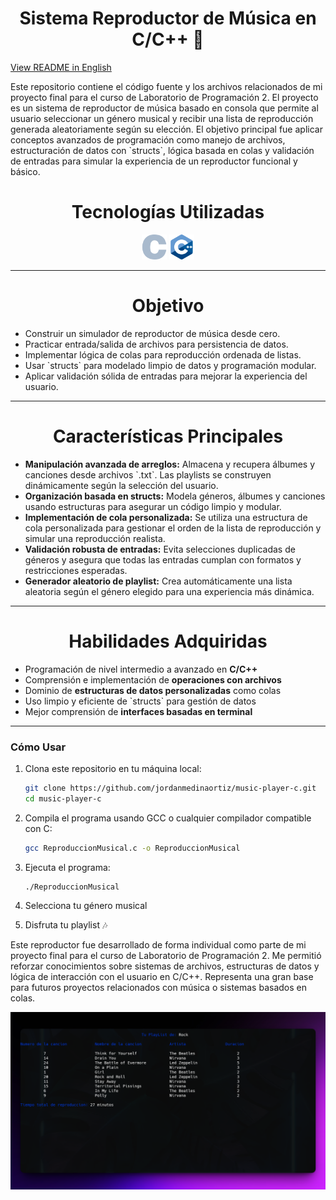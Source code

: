 <h1 align="center">Sistema Reproductor de Música en C/C++ 🎵</h1>

<p align="left">
  <a href="README.md" target="_blank">
    View README in English
  </a>
</p>

<p>Este repositorio contiene el código fuente y los archivos relacionados de mi proyecto final para el curso de Laboratorio de Programación 2. El proyecto es un sistema de reproductor de música basado en consola que permite al usuario seleccionar un género musical y recibir una lista de reproducción generada aleatoriamente según su elección. El objetivo principal fue aplicar conceptos avanzados de programación como manejo de archivos, estructuración de datos con `structs`, lógica basada en colas y validación de entradas para simular la experiencia de un reproductor funcional y básico.</p>

<h1 align="center">Tecnologías Utilizadas</h1>
<div align="center">
  <img src="https://github.com/devicons/devicon/blob/master/icons/c/c-original.svg" alt="C" title="C" width="40px">
  <img src="https://github.com/devicons/devicon/blob/master/icons/cplusplus/cplusplus-original.svg" alt="C++" title="C++" width="40px">
</div>
<hr>

<h1 align="center">Objetivo</h1>
<ul>
  <li>Construir un simulador de reproductor de música desde cero.</li>
  <li>Practicar entrada/salida de archivos para persistencia de datos.</li>
  <li>Implementar lógica de colas para reproducción ordenada de listas.</li>
  <li>Usar `structs` para modelado limpio de datos y programación modular.</li>
  <li>Aplicar validación sólida de entradas para mejorar la experiencia del usuario.</li>
</ul>
<hr>

<h1 align="center">Características Principales</h1>
<ul>
  <li><b>Manipulación avanzada de arreglos:</b> Almacena y recupera álbumes y canciones desde archivos `.txt`. Las playlists se construyen dinámicamente según la selección del usuario.</li>
  <li><b>Organización basada en structs:</b> Modela géneros, álbumes y canciones usando estructuras para asegurar un código limpio y modular.</li>
  <li><b>Implementación de cola personalizada:</b> Se utiliza una estructura de cola personalizada para gestionar el orden de la lista de reproducción y simular una reproducción realista.</li>
  <li><b>Validación robusta de entradas:</b> Evita selecciones duplicadas de géneros y asegura que todas las entradas cumplan con formatos y restricciones esperadas.</li>
  <li><b>Generador aleatorio de playlist:</b> Crea automáticamente una lista aleatoria según el género elegido para una experiencia más dinámica.</li>
</ul>
<hr>

<h1 align="center">Habilidades Adquiridas</h1>
<ul>
  <li>Programación de nivel intermedio a avanzado en <b>C/C++</b></li>
  <li>Comprensión e implementación de <b>operaciones con archivos</b></li>
  <li>Dominio de <b>estructuras de datos personalizadas</b> como colas</li>
  <li>Uso limpio y eficiente de `structs` para gestión de datos</li>
  <li>Mejor comprensión de <b>interfaces basadas en terminal</b></li>
</ul>
<hr>

### Cómo Usar

1. Clona este repositorio en tu máquina local:

   ```sh
   git clone https://github.com/jordanmedinaortiz/music-player-c.git
   cd music-player-c
2. Compila el programa usando GCC o cualquier compilador compatible con C:
   ```sh
   gcc ReproduccionMusical.c -o ReproduccionMusical
   ```

3. Ejecuta el programa:
   ```sh
   ./ReproduccionMusical
   ```
4. Selecciona tu género musical

5. Disfruta tu playlist 🎶

<p>Este reproductor fue desarrollado de forma individual como parte de mi proyecto final para el curso de Laboratorio de Programación 2. Me permitió reforzar conocimientos sobre sistemas de archivos, estructuras de datos y lógica de interacción con el usuario en C/C++. Representa una gran base para futuros proyectos relacionados con música o sistemas basados en colas.</p>
<img src="music-player-c.png" alt="Project Image" title="Project Image" />
